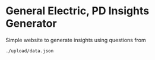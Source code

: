# General Electric, PD Insights Generator
Simple website to generate insights using questions from
```bash
./upload/data.json
```
